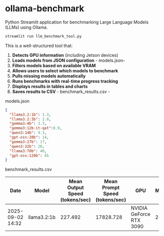 # ollama-benchmark



Python Streamlit application for benchmarking Large Language Models (LLMs) using Ollama. 

```bash
streamlit run llm_benchmark_tool.py
```

This is a well-structured tool that:

1. **Detects GPU information** (including Jetson devices)
2. **Loads models from JSON configuration** - models.json-
3. **Filters models based on available VRAM**
4. **Allows users to select which models to benchmark**
5. **Pulls missing models automatically**
6. **Runs benchmarks with real-time progress tracking**
7. **Displays results in tables and charts**
8. **Saves results to CSV**  - benchmark_results.csv -

models.json

```json
{
  "llama3.2:1b": 1.3,
  "llama3.2:3b": 2.0,
  "gemma3:4b": 3.3,
  "gemma3:12b-it-qat":8.9,
  "qwen3:14b": 9.3,
  "gpt-oss:20b": 14,
  "gemma3:27b": 17,
  "qwen3:32b": 20,
  "llama3:70b": 40,
  "gpt-oss:120b": 65
}
```



benchmark_results.csv

| Date             | Model       | Mean Output Speed (tokens/sec) | Mean Prompt Speed (tokens/sec) | GPU                     | GPU Memory (MB) |
| ---------------- | ----------- | ------------------------------ | ------------------------------ | ----------------------- | --------------- |
| 2025-09-02 14:32 | llama3.2:1b | 227.492                        | 17828.728                      | NVIDIA GeForce RTX 3090 | 24576           |

